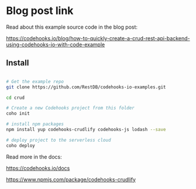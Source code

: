 # Blog post link
Read about this example source code in the blog post:

https://codehooks.io/blog/how-to-quickly-create-a-crud-rest-api-backend-using-codehooks-io-with-code-example

## Install
```bash

# Get the example repo
git clone https://github.com/RestDB/codehooks-io-examples.git

cd crud

# Create a new Codehooks project from this folder
coho init

# install npm packages
npm install yup codehooks-crudlify codehooks-js lodash --save

# deploy project to the serverless cloud
coho deploy
```

Read more in the docs: 

https://codehooks.io/docs

https://www.npmjs.com/package/codehooks-crudlify
